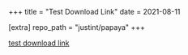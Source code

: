 +++
title = "Test Download Link"
date = 2021-08-11


[extra]
repo_path = "justint/papaya"
+++

[test download link](https://crimethinc.com/rails/active_storage/blobs/proxy/eyJfcmFpbHMiOnsiZGF0YSI6Mzg3LCJwdXIiOiJibG9iX2lkIn19--102bfd8abc94091a032d49141b46ac3b016bad23/the-shadow-of-the-past-holds-the-future-hostage_back_black_and_white.pdf)


